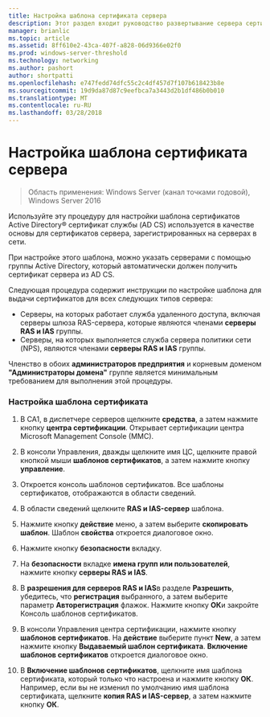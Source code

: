 ```yaml
---
title: Настройка шаблона сертификата сервера
description: Этот раздел входит руководство развертывание сервера сертификатов для развертывания беспроводных и проводных сетей 802.1 X
manager: brianlic
ms.topic: article
ms.assetid: 8ff610e2-43ca-407f-a828-06d9366e02f0
ms.prod: windows-server-threshold
ms.technology: networking
ms.author: pashort
author: shortpatti
ms.openlocfilehash: e747fedd74dfc55c2c4df457d7f107b618423b8e
ms.sourcegitcommit: 19d9da87d87c9eefbca7a3443d2b1df486b0b010
ms.translationtype: MT
ms.contentlocale: ru-RU
ms.lasthandoff: 03/28/2018
---
```

# <a name="configure-the-server-certificate-template"></a>Настройка шаблона сертификата сервера

>Область применения: Windows Server (канал точками годовой), Windows Server 2016

Используйте эту процедуру для настройки шаблона сертификатов Active Directory&reg; сертификат службы (AD CS) используется в качестве основы для сертификатов сервера, зарегистрированных на серверах в сети.  
  
При настройке этого шаблона, можно указать серверами с помощью группы Active Directory, который автоматически должен получить сертификат сервера из AD CS.   
  
Следующая процедура содержит инструкции по настройке шаблона для выдачи сертификатов для всех следующих типов сервера:  
  
- Серверы, на которых работает служба удаленного доступа, включая серверы шлюза RAS-сервера, которые являются членами **серверы RAS и IAS** группы.  
- Серверы, на которых выполняется служба сервера политики сети (NPS), являются членами **серверы RAS и IAS** группы.  
  
Членство в обоих **администраторов предприятия** и корневым доменом **"Администраторы домена"** группе является минимальным требованием для выполнения этой процедуры.  
  
### <a name="to-configure-the-certificate-template"></a>Настройка шаблона сертификата  
  
1.  В CA1, в диспетчере серверов щелкните **средства**, а затем нажмите кнопку **центра сертификации**. Открывает сертификации центра Microsoft Management Console (MMC).  
  
2.  В консоли Управления, дважды щелкните имя ЦС, щелкните правой кнопкой мыши **шаблонов сертификатов**, а затем нажмите кнопку **управление**.  
  
3.  Откроется консоль шаблонов сертификатов. Все шаблоны сертификатов, отображаются в области сведений.  
  
4.  В области сведений щелкните **RAS и IAS-сервер** шаблона.  
  
5.  Нажмите кнопку **действие** меню, а затем выберите **скопировать шаблон**. Шаблон **свойства** откроется диалоговое окно.  
  
6.  Нажмите кнопку **безопасности** вкладку.   
  
7.  На **безопасности** вкладке **имена групп или пользователей**, нажмите кнопку **серверы RAS и IAS**.  
  
8.  В **разрешения для серверов RAS и IAS**в разделе **Разрешить**, убедитесь, что **регистрация** выбранного, а затем выберите параметр **Авторегистрация** флажок. Нажмите кнопку **ОК**и закройте Консоль шаблонов сертификатов.  
  
9.  В консоли Управления центра сертификации, нажмите кнопку **шаблонов сертификатов**. На **действие** выберите пункт **New**, а затем нажмите кнопку **Выдаваемый шаблон сертификата**. **Включение шаблонов сертификатов** откроется диалоговое окно.  
  
10. В **Включение шаблонов сертификатов**, щелкните имя шаблона сертификата, который только что настроена и нажмите кнопку **ОК**. Например, если вы не изменил по умолчанию имя шаблона сертификата, щелкните **копия RAS и IAS-сервер**, а затем нажмите кнопку **ОК**.  
  


